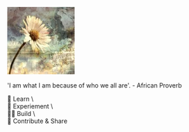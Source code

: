 ![happiness Of shareing](./happiness.jpg)

'I am what I am because of who we all are'. - African Proverb <br>

🎨 Learn \ <br>
🧪 Experiement \ <br>
🧑‍💻 Build \ <br>
🌱 Contribute & Share 
